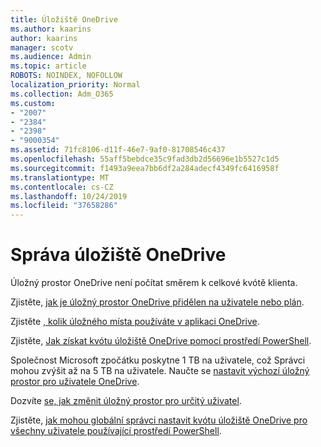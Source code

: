 ```yaml
---
title: Úložiště OneDrive
ms.author: kaarins
author: kaarins
manager: scotv
ms.audience: Admin
ms.topic: article
ROBOTS: NOINDEX, NOFOLLOW
localization_priority: Normal
ms.collection: Adm_O365
ms.custom:
- "2007"
- "2384"
- "2398"
- "9000354"
ms.assetid: 71fc8106-d11f-46e7-9af0-81708546c437
ms.openlocfilehash: 55aff5bebdce35c9fad3db2d56696e1b5527c1d5
ms.sourcegitcommit: f1493a9eea7bb6df2a284adecf4349fc6416958f
ms.translationtype: MT
ms.contentlocale: cs-CZ
ms.lasthandoff: 10/24/2019
ms.locfileid: "37658286"
---
```

# <a name="manage-your-onedrive-storage"></a>Správa úložiště OneDrive

Úložný prostor OneDrive není počítat směrem k celkové kvótě klienta. 

Zjistěte, [jak je úložný prostor OneDrive přidělen na uživatele nebo plán](https://docs.microsoft.com/office365/servicedescriptions/onedrive-for-business-service-description?redirectedfrom=MSDN#storage-space-per-user).

Zjistěte [, kolik úložného místa používáte v aplikaci OneDrive](https://support.office.com/article/manage-your-onedrive-for-business-storage-31519161-059c-4764-b6f8-f5cd29f7fe68).

Zjistěte, [Jak získat kvótu úložiště OneDrive pomocí prostředí PowerShell](https://gallery.technet.microsoft.com/scriptcenter/OneDrive-for-Business-0cb45614).

Společnost Microsoft zpočátku poskytne 1 TB na uživatele, což Správci mohou zvýšit až na 5 TB na uživatele. Naučte se [nastavit výchozí úložný prostor pro uživatele OneDrive](https://docs.microsoft.com/onedrive/set-default-storage-space).

Dozvíte [se, jak změnit úložný prostor pro určitý uživatel](https://docs.microsoft.com/onedrive/change-user-storage).

Zjistěte, [jak mohou globální správci nastavit kvótu úložiště OneDrive pro všechny uživatele používající prostředí PowerShell](https://gallery.technet.microsoft.com/office/How-to-set-OneDrive-for-8b61365b).
  